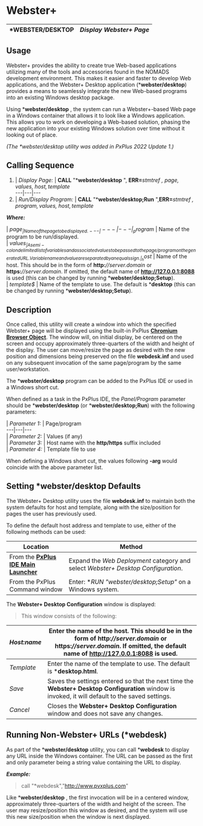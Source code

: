 # Webster+  
  
***WEBSTER/DESKTOP** |  **_Display Webster+ Page_**  
---|---  
  
## Usage

Webster+ provides the ability to create true Web-based applications utilizing many of the tools and accessories found in the NOMADS development environment. This makes it easier and faster to develop Web applications, and the Webster+ Desktop application (***webster/desktop**) provides a means to seamlessly integrate the new Web-based programs into an existing Windows desktop package.

Using ***webster/desktop** , the system can run a Webster+-based Web page in a Windows container that allows it to look like a Windows application. This allows you to work on developing a Web-based solution, phasing the new application into your existing Windows solution over time without it looking out of place.

_(The *webster/desktop utility was added in PxPlus 2022 Update 1.)_

## Calling Sequence

1. |  _Display Page:_ |  **CALL** "***webster/desktop** ", **ERR=**_stmtref_ _, page$, values$, host$, template$_  
---|---|---  
2. |  _Run/Display Program:_ |  **CALL** "***webster/desktop;Run** ",**ERR=**_stmtref_ _, program$, values$, host$, template$_  
  
**_Where:_**

|  _page$_ |  Name of the page to be displayed.  
---|---|---  
|  _program$_ |  Name of the program to be run/displayed.  
|  _values$_ |  A semi-colon delimited list of variables and associated values to be passed to the page/program on the generated URL. Variable name and value are separated by an equals sign.  
|  _host$_ |  Name of the host. This should be in the form of **http:**_//server.domain_ or **https:**_//server.domain_. If omitted, the default name of **http://127.0.0.1:8088** is used (this can be changed by running ***webster/desktop;Setup**).  
|  _template$_ |  Name of the template to use. The default is ***desktop** (this can be changed by running ***webster/desktop;Setup**).  
  
## Description

Once called, this utility will create a window into which the specified Webster+ page will be displayed using the built-in PxPlus **[Chromium Browser Object](../utilities/browser.md)**. The window will, on initial display, be centered on the screen and occupy approximately three-quarters of the width and height of the display. The user can move/resize the page as desired with the new position and dimensions being preserved on the file **webdesk.inf** and used on any subsequent invocation of the same page/program by the same user/workstation.

The ***webster/desktop** program can be added to the PxPlus IDE or used in a Windows short cut.

When defined as a task in the PxPlus IDE, the _Panel/Program_ parameter should be ***webster/desktop** (or ***webster/desktop;Run**) with the following parameters:

|  _Parameter 1:_ |  Page/program  
---|---|---  
|  _Parameter 2:_ |  Values (if any)  
|  _Parameter 3:_ |  Host name with the **http/https** suffix included  
|  _Parameter 4:_ |  Template file to use  
  
When defining a Windows short cut, the values following **-arg** would coincide with the above parameter list.

## Setting *webster/desktop Defaults

The Webster+ Desktop utility uses the file **webdesk.inf** to maintain both the system defaults for host and template, along with the size/position for pages the user has previously used.

To define the default host address and template to use, either of the following methods can be used:

**Location** |  **Method**  
---|---  
From the **[PxPlus IDE Main Launcher](../PxPlus%20IDE/IDE%20Main%20Launcher.md)** |  Expand the _Web Deployment_ category and select _Webster+ Desktop Configuration_.  
From the PxPlus Command window |  Enter: **RUN "*webster/desktop;Setup"** on a Windows system.  
  
The **Webster+ Desktop Configuration** window is displayed:

> This window consists of the following:

_Host:name_ |  Enter the name of the host. This should be in the form of **http:**_//server.domain_ or **https:**_//server.domain_. If omitted, the default name of **http://127.0.0.1:8088** is used.  
---|---  
_Template_ |  Enter the name of the template to use. The default is ***desktop.html**.  
_Save_ |  Saves the settings entered so that the next time the **Webster+ Desktop Configuration** window is invoked, it will default to the saved settings.  
_Cancel_ |  Closes the **Webster+ Desktop Configuration** window and does not save any changes.  
  
## Running Non-Webster+ URLs (*webdesk)

As part of the ***webster/desktop** utility, you can call ***webdesk** to display any URL inside the Windows container. The URL can be passed as the first and only parameter being a string value containing the URL to display.

**_Example:_**

> call "*webdesk","http://www.pvxplus.com"

Like ***webster/desktop** , the first invocation will be in a centered window, approximately three-quarters of the width and height of the screen. The user may resize/position this window as desired, and the system will use this new size/position when the window is next displayed.
